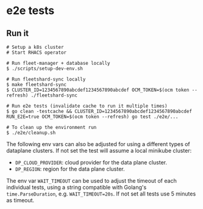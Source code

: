 # e2e tests

## Run it

```
# Setup a k8s cluster
# Start RHACS operator

# Run fleet-manager + database locally
$ ./scripts/setup-dev-env.sh

# Run fleetshard-sync locally
$ make fleetshard-sync
$ CLUSTER_ID=1234567890abcdef1234567890abcdef OCM_TOKEN=$(ocm token --refresh) ./fleetshard-sync

# Run e2e tests (invalidate cache to run it multiple times)
$ go clean -testcache && CLUSTER_ID=1234567890abcdef1234567890abcdef RUN_E2E=true OCM_TOKEN=$(ocm token --refresh) go test ./e2e/...

# To clean up the environment run
$ ./e2e/cleanup.sh
```

The following env vars can also be adjusted for using a different types of dataplane clusters. If not set the test will assume a local minikube cluster:

- `DP_CLOUD_PROVIDER`: cloud provider for the data plane cluster.
- `DP_REGION`: region for the data plane cluster.

The env var `WAIT_TIMEOUT` can be used to adjust the timeout of each individual tests, using a string compatible with Golang's `time.ParseDuration`, e.g. `WAIT_TIMEOUT=20s`. If not set all tests use 5 minutes as timeout.
